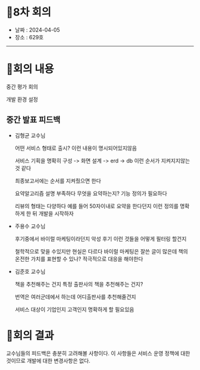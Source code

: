 # 📍8차 회의
  + 날짜 : 2024-04-05
  + 장소 : 629호

---

# 📍회의 내용
중간 평가 회의

개발 환경 설정

## 중간 발표 피드백
+ 김형균 교수님
  
  어떤 서비스 형태로 출시? 이런 내용이 명시되어있지않음

  서비스 기획을 명확히 구성 -> 화면 설계 -> erd -> db 이런 순서가 지켜지지않는 것 같다

  최종보고서에는 순서를 지켜줬으면 한다

  요약알고리즘 설명 부족하다 무엇을 요약하는지? 기능 정의가 필요하다

  리뷰의 형태는 다양하다 예를 들어 50자이내로 요약을 한다던지 이런 정의를 명확하게 한 뒤 개발을 시작하자

+ 주용수 교수님
  
  후기중에서 바이럴 마케팅이라던지 악성 후기 이런 것들을 어떻게 필터링 할건지
  
  철학적으로 맞을 수있지만 현실은 다르다 바이럴 마케팅은 잘쓴 글이 많은데 책의 온전한 가치를 표현할 수 있나? 적극적으로 대응을 해야한다

+ 김준호 교수님
  
  책을 추천해주는 건지 특정 출판사의 책을 추천해주는 건지?
  
  번역은 여러군데에서 하는데 어디출판사를 추천해줄건지
  
  서비스 대상이 기업인지 고객인지 명확하게 할 필요있음


# 📍회의 결과
교수님들의 피드백은 충분히 고려해볼 사항이다. 이 사항들은 서비스 운영 정책에 대한 것이므로 개발에 대한 변경사항은 없다. 
